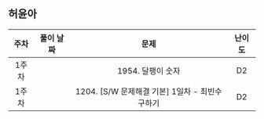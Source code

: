 ## 허윤아

| 주차 | 풀이 날짜 | 문제 | 난이도 |
|:---:|:---:|:---:|:---:|
| 1주차 |  | 1954. 달팽이 숫자 | D2 |
| 1주차 |  | 1204. [S/W 문제해결 기본] 1일차 - 최빈수 구하기 | D2 |